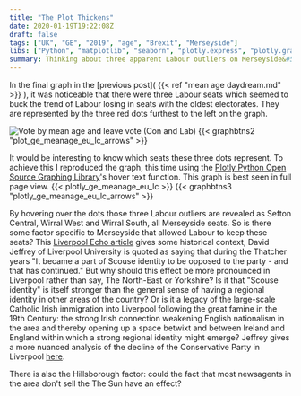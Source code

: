 ```yaml
---
title: "The Plot Thickens"
date: 2020-01-19T19:22:08Z
draft: false
tags: ["UK", "GE", "2019", "age", "Brexit", "Merseyside"]
libs: ["Python", "matplotlib", "seaborn", "plotly.express", "plotly.graph_objects", "scatter", "annotation"]
summary: Thinking about three apparent Labour outliers on Merseyside&#58; why did Labour manage to buck the trend and hold these seats?![Vote by mean age and leave vote (Con and Lab)](/plot_ge_meanage_eu_lc_arrows_small.png#r)
---
```


In the final graph in the [previous post]( {{< ref "mean age daydream.md" >}} ), it was noticeable that there were three Labour seats which seemed to buck the trend of Labour losing in seats with the oldest electorates. They are represented by the three red dots furthest to the left on the graph.

![Vote by mean age and leave vote (Con and Lab)](/plot_ge_meanage_eu_lc_arrows.png)
{{< graphbtns2 "plot_ge_meanage_eu_lc_arrows" >}}

It would be interesting to know which seats these three dots represent. To achieve this I reproduced the graph, this time using the [Plotly Python Open Source Graphing Library](https://plot.ly/python/)'s hover text function. This graph is best seen in full page view.
{{< plotly_ge_meanage_eu_lc >}}
{{< graphbtns3 "plotly_ge_meanage_eu_lc_arrows" >}}


By hovering over the dots those three Labour outliers are revealed as Sefton Central, Wirral West and Wirral South, all Merseyside seats. So is there some factor specific to Merseyside that allowed Labour to keep these seats? This [Liverpool Echo article](https://www.liverpoolecho.co.uk/news/liverpool-news/you-know-tories-once-ran-15632298) gives some historical context, David Jeffrey of Liverpool University  is quoted as saying that during the Thatcher years "It became a part of Scouse identity to be opposed to the party - and that has continued." But why should this effect be more pronounced in Liverpool rather than say, The North-East or Yorkshire? Is it that "Scouse identity" is itself stronger than the general sense of having a regional identity in other areas of the country? Or is it a legacy of the large-scale Catholic Irish immigration into Liverpool following the great famine in the 19th Century: the strong Irish connection weakening English nationalism in the area and thereby opening up a space betwixt and between Ireland and England within which a strong regional identity might emerge? Jeffrey gives a more nuanced analysis of the decline of the Conservative Party in Liverpool [here](https://link.springer.com/article/10.1057/s41293-016-0032-6).

There is also the Hillsborough factor: could the fact that most newsagents in the area don't sell the The Sun have an effect?








